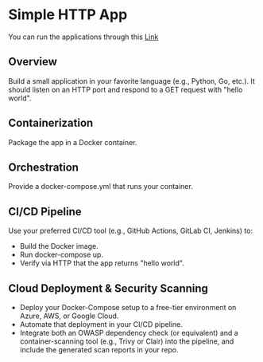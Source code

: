 # Simple HTTP App

You can run the applications through this [Link](http://35.175.234.212/)


## Overview
Build a small application in your favorite language (e.g., Python, Go, etc.).
It should listen on an HTTP port and respond to a GET request with "hello world".

## Containerization
Package the app in a Docker container.

## Orchestration
Provide a docker-compose.yml that runs your container.

## CI/CD Pipeline
Use your preferred CI/CD tool (e.g., GitHub Actions, GitLab CI, Jenkins) to:
- Build the Docker image.
- Run docker-compose up.
- Verify via HTTP that the app returns "hello world".

## Cloud Deployment & Security Scanning
- Deploy your Docker-Compose setup to a free-tier environment on Azure, AWS, or Google Cloud.
- Automate that deployment in your CI/CD pipeline.
- Integrate both an OWASP dependency check (or equivalent) and a container-scanning tool (e.g., Trivy or Clair) into the pipeline, and include the generated scan reports in your repo.
